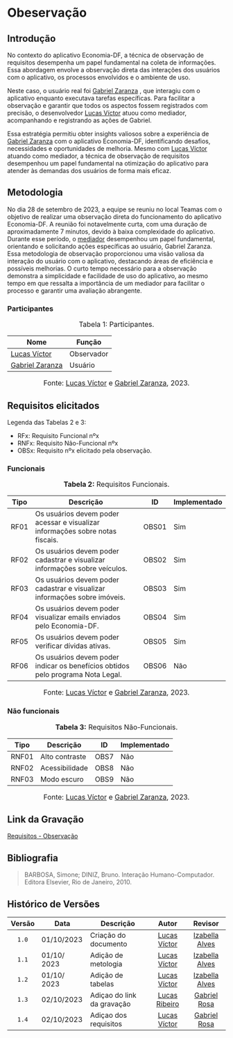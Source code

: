 # Obeservação

## Introdução

No contexto do aplicativo Economia-DF, a técnica de observação de requisitos desempenha um papel fundamental na coleta de informações. Essa abordagem envolve a observação direta das interações dos usuários com o aplicativo, os processos envolvidos e o ambiente de uso.

Neste caso, o usuário real foi [Gabriel Zaranza](https://github.com/GZaranza) , que interagiu com o aplicativo enquanto executava tarefas específicas. Para facilitar a observação e garantir que todos os aspectos fossem registrados com precisão, o desenvolvedor [Lucas Víctor](https://github.com/Lucas13032003) atuou como mediador, acompanhando e registrando as ações de Gabriel.

Essa estratégia permitiu obter insights valiosos sobre a experiência de [Gabriel Zaranza](https://github.com/GZaranza) com o aplicativo Economia-DF, identificando desafios, necessidades e oportunidades de melhoria. Mesmo com [Lucas Víctor](https://github.com/Lucas13032003) atuando como mediador, a técnica de observação de requisitos desempenhou um papel fundamental na otimização do aplicativo para atender às demandas dos usuários de forma mais eficaz.

## Metodologia

No dia 28 de setembro de 2023, a equipe se reuniu no local Teamas com o objetivo de realizar uma observação direta do funcionamento do aplicativo Economia-DF. A reunião foi notavelmente curta, com uma duração de aproximadamente 7 minutos, devido à baixa complexidade do aplicativo. Durante esse período, o [mediador](https://github.com/Lucas13032003) desempenhou um papel fundamental, orientando e solicitando ações específicas ao usuário, Gabriel Zaranza. Essa metodologia de observação proporcionou uma visão valiosa da interação do usuário com o aplicativo, destacando áreas de eficiência e possíveis melhorias. O curto tempo necessário para a observação demonstra a simplicidade e facilidade de uso do aplicativo, ao mesmo tempo em que ressalta a importância de um mediador para facilitar o processo e garantir uma avaliação abrangente.

### Participantes

<div align="center">
<font size="3"><p style="text-align: center">Tabela 1: Participantes.</p></font>
</div>

| Nome                                             | Função                   |
| ------------------------------------------------ | ------------------------ |
| [Lucas Víctor](https://github.com/Lucas13032003)  | Observador               |
| [Gabriel Zaranza](https://github.com/GZaranza) | Usuário |

<div align="center">
<font size="3"><p style="text-align: center">Fonte: <a href="https://github.com/lucas13032003">Lucas Víctor</a> e <a href="https://github.com/GZaranza">Gabriel Zaranza</a>, 2023.</p></font>
</div>

## Requisitos elicitados

Legenda das Tabelas 2 e 3:

- RFx: Requisito Funcional nºx
- RNFx: Requisito Não-Funcional nºx
- OBSx: Requisito nºx elicitado pela observação.

### Funcionais

<div align="center">
<font size="3"><p style="text-align: center"><b>Tabela 2:</b> Requisitos Funcionais.</p></font>
</div>

| Tipo | Descrição                                                                                                             | ID    | Implementado |
| ---- | --------------------------------------------------------------------------------------------------------------------- | ----- | ------------ |
| RF01 | Os usuários devem poder acessar e visualizar informações sobre notas fiscais.                                         | OBS01 | Sim          |
| RF02 | Os usuários devem poder cadastrar e visualizar informações sobre veículos.                                             | OBS02 | Sim          |
| RF03 | Os usuários devem poder cadastrar e visualizar informações sobre imóveis.                                              | OBS03 | Sim          |
| RF04 | Os usuários devem poder visualizar emails enviados pelo Economia-DF.                                                    | OBS04 | Sim          |
| RF05 | Os usuários devem poder verificar dívidas ativas.                                                                     | OBS05 | Sim          |
| RF06 | Os usuários devem poder indicar os benefícios obtidos pelo programa Nota Legal.                                        | OBS06 | Não          |

<div align="center">
<font size="3"><p style="text-align: center">Fonte: <a href="https://github.com/lucas13032003">Lucas Víctor</a> e <a href="https://github.com/GZaranza">Gabriel Zaranza</a>, 2023.</p></font>
</div>

### Não funcionais

<div align="center">
<font size="3"><p style="text-align: center"><b>Tabela 3:</b> Requisitos Não-Funcionais.</p></font>
</div>

| Tipo  | Descrição                                           | ID   | Implementado |
| ----- | --------------------------------------------------- | ---- | ------------ |
| RNF01 | Alto contraste                                      | OBS7 | Não          |
| RNF02 | Acessibilidade                                      | OBS8 | Não          |
| RNF03 | Modo escuro                                         | OBS9 | Não          |

<div align="center">
<font size="3"><p style="text-align: center">Fonte: <a href="https://github.com/lucas13032003">Lucas Víctor</a> e <a href="https://github.com/GZaranza">Gabriel Zaranza</a>, 2023.</p></font>
</div>

## Link da Gravação

[Requisitos - Observação](https://youtu.be/FqZE06Z8-Yo)

## Bibliografia

> BARBOSA, Simone; DINIZ, Bruno. Interação Humano-Computador. Editora Elsevier, Rio de Janeiro, 2010.

## Histórico de Versões

| Versão | Data       | Descrição            | Autor                                                      | Revisor                                     |
| :----: | ---------- | -------------------- | :--------------------------------------------------------: | :-----------------------------------------: |
| `1.0`  | 01/10/2023 | Criação do documento |[Lucas Víctor](https://github.com/Lucas13032003)  | [Izabella Alves](https://github.com/izabellaalves)|
| `1.1`  | 01/10/ 2023 | Adição de metologia |[Lucas Víctor](https://github.com/Lucas13032003)  | [Izabella Alves](https://github.com/izabellaalves)|
| `1.2`  | 01/10/ 2023 | Adição de tabelas |[Lucas Víctor](https://github.com/Lucas13032003)  | [Izabella Alves](https://github.com/izabellaalves)|
| `1.3`  | 02/10/2023 | Adiçao do link da gravação | [Lucas Ribeiro](https://github.com/lucassouzs) | [Gabriel Rosa](https://github.com/gabrielrosa09) |
| `1.4`  | 02/10/2023 | Adiçao dos requisitos |[Lucas Víctor](https://github.com/Lucas13032003)| [Gabriel Rosa](https://github.com/gabrielrosa09) |
